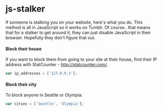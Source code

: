 js-stalker
==========
If someone is stalking you on your website, here's what you do. This method is
all in JavaScript so it works on Tumblr. Of course.. that means that for a
stalker to get around it, they can just disable JavaScript in their browser.
Hopefully they don't figure that out.

#### Block their house ####
If you want to block them from going to your site at their house, find their IP
address with StatCounter - http://statcounter.com/.

```javascript
var ip_addresses = ['127.0.0.1'];
```

#### Block their city ####
To block anyone in Seattle or Olympia:
```javascript
var cities = ['Seattle', 'Olympia'];
```
